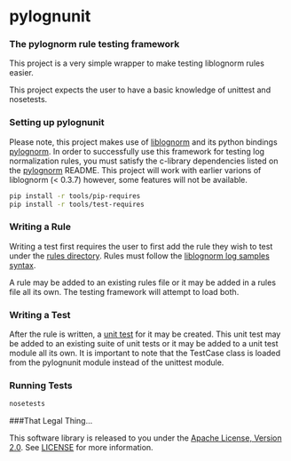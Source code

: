 # pylognunit
### The pylognorm rule testing framework

This project is a very simple wrapper to make testing liblognorm rules
easier.

This project expects the user to have a basic knowledge of unittest and
nosetests.

### Setting up pylognunit

Please note, this project makes use of [liblognorm](http://www.liblognorm.com/)
and its python bindings [pylognorm](https://github.com/zinic/pylognorm).
In order to successfully use this framework for testing log normalization
rules, you must satisfy the c-library dependencies listed on the [pylognorm](https://github.com/zinic/pylognorm)
README. This project will work with earlier varions of liblognorm (< 0.3.7)
however, some features will not be available.

```bash
pip install -r tools/pip-requires
pip install -r tools/test-requires
```

### Writing a Rule

Writing a test first requires the user to first add the rule they wish to
test under the [rules directory](https://github.com/zinic/pylognunit/tree/master/rules).
Rules must follow the
[liblognorm log samples syntax](http://www.liblognorm.com/files/manual/sampledatabase.htm).

A rule may be added to an existing rules file or it may be added in a rules
file all its own. The testing framework will attempt to load both.

### Writing a Test

After the rule is written, a [unit test](https://github.com/zinic/pylognunit/blob/master/tests/unit_test.py)
for it may be created. This unit test may be added to an existing suite of
unit tests or it may be added to a unit test module all its own. It is
important to note that the TestCase class is loaded from the pylognunit
module instead of the unittest module.

### Running Tests

```bash
nosetests
```

###That Legal Thing...

This software library is released to you under the
[Apache License, Version 2.0](http://www.apache.org/licenses/LICENSE-2.0.html).
See [LICENSE](https://github.com/zinic/pylognunit/blob/master/LICENSE) for
more information.